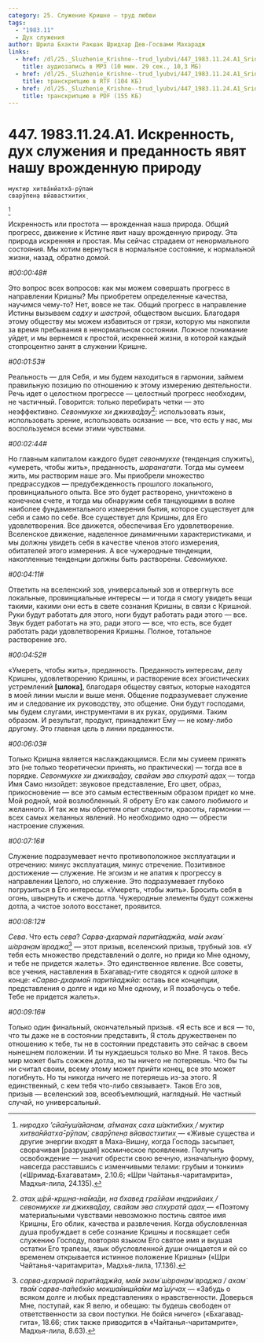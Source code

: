 ```yaml
---
category: 25. Служение Кришне — труд любви
tags:
  - "1983.11"
  - Дух служения
author: Шрила Бхакти Ракшак Шридхар Дев-Госвами Махарадж
links:
  - href: /dl/25._Sluzhenie_Krishne--trud_lyubvi/447_1983.11.24.A1_SridharMj_Iskrennost_duh_sluzhenija_i_predannost_javjat_nashu_vrozhdennuju_prirodu.mp3
    title: аудиозапись в MP3 (10 мин. 29 сек., 10,3 МБ)
  - href: /dl/25._Sluzhenie_Krishne--trud_lyubvi/447_1983.11.24.A1_SridharMj_Iskrennost_duh_sluzhenija_i_predannost_javjat_nashu_vrozhdennuju_prirodu.rtf
    title: транскрипцию в RTF (104 КБ)
  - href: /dl/25._Sluzhenie_Krishne--trud_lyubvi/447_1983.11.24.A1_SridharMj_Iskrennost_duh_sluzhenija_i_predannost_javjat_nashu_vrozhdennuju_prirodu.pdf
    title: транскрипцию в PDF (155 КБ)
---
```


# 447. 1983.11.24.A1. Искренность, дух служения и преданность явят нашу врожденную природу

    муктир хитва̄нйатха̄-рӯпам̇
    сварӯпен̣а вйавастхитих̣
[^_ftn1]

Искренность или простота — врожденная наша природа. Общий прогресс, движение к Истине явит нашу врожденную природу. Эта природа искренняя и простая. Мы сейчас страдаем от ненормального состояния. Мы хотим вернуться в нормальное состояние, к нормальной жизни, назад, обратно домой.

*#00:00:48#*

Это вопрос всех вопросов: как мы можем совершать прогресс в направлении Кришны? Мы приобретем определенные качества, научимся чему-то? Нет, вовсе не так. Общий прогресс в направление Истины вызываем *садху* и *шастрой*, обществом высших. Благодаря этому обществу мы можем избавиться от грязи, которую мы накопили за время пребывания в ненормальном состоянии. Ложное понимание уйдет, и мы вернемся к простой, искренней жизни, в которой каждый стопроцентно занят в служении Кришне.

*#00:01:53#*

Реальность — для Себя, и мы будем находиться в гармонии, займем правильную позицию по отношению к этому измерению деятельности. Речь идет о целостном прогрессе — целостный прогресс необходим, не частичный. Говорится: только перебирать четки — это неэффективно. *Севонмукхе хи джихва̄дау*[^_ftn2]: использовать язык, использовать зрение, использовать осязание — все, что есть у нас, мы воспользуемся всеми этими чувствами.

*#00:02:44#*

Но главным капиталом каждого будет *севонмукхе* (тенденция служить), «умереть, чтобы жить», преданность, *шаранагати*. Тогда мы сумеем жить, мы растворим наше эго. Мы приобрели множество предрассудков — предубежденность прошлого локального, провинциального опыта. Все это будет растворено, уничтожено в конечном счете, и тогда мы обнаружим себя танцующими в волне наиболее фундаментального измерения бытия, которое существует для себя и само по себе. Все существует для Кришны, для Его удовлетворения. Все движется, обеспечивая Его удовлетворение. Вселенское движение, наделенное динамичными характеристиками, и мы должны увидеть себя в качестве членов этого измерения, обитателей этого измерения. А все чужеродные тенденции, накопленные тенденции должны быть растворены. *Севонмукхе*.

*#00:04:11#*

Ответить на вселенский зов, универсальный зов и отвергнуть все локальные, провинциальные интересы — и тогда я смогу увидеть вещи такими, какими они есть в свете сознания Кришны, в связи с Кришной. Руки будут работать для этого, ноги будут работать ради этого — все. Звук будет работать на это, ради этого — все, что есть, все будет работать ради удовлетворения Кришны. Полное, тотальное растворение эго.

*#00:04:52#*

«Умереть, чтобы жить», преданность. Преданность интересам, делу Кришны, удовлетворению Кришны, и растворение всех эгоистических устремлений **[шлока]**, благодаря обществу святых, которые находятся в моей линии мысли и выше меня. Общение подразумевает служение им и следование их руководству, это общение. Они будут господами, мы будем слугами, инструментами в их руках, орудиями. Таким образом. И результат, продукт, принадлежит Ему — не кому-либо другому. Это главная цель в линии преданности.

*#00:06:03#*

Только Кришна является наслаждающимся. Если мы сумеем принять это (не только теоретически принять, но практически) — тогда все в порядке. *Севонмукхе хи джихва̄дау, свайам эва спхуратй адах̣* — тогда Имя Само низойдет: звуковое представление, Его цвет, образ, прикосновение — все это самым естественным образом придет ко мне. Мой родной, мой возлюбленный. Я обрету Его как самого любимого и желанного. И так же мы обретем опыт сладости, красоты, гармонии — всех самых желанных явлений. Но необходимо одно — обрести настроение служения.

*#00:07:16#*

Служение подразумевает нечто противоположное эксплуатации и отречению: минус эксплуатация, минус отречение. Позитивное достижение — служение. Не эгоизм и не апатия к прогрессу в направлении Целого, но служение. Это подразумевает глубоко погрузиться в Его интересы. «Умереть, чтобы жить». Бросить себя в огонь, швырнуть и сжечь дотла. Чужеродные элементы будут сожжены дотла, а чистое золото восстанет, проявится.

*#00:08:12#*

*Сева*. Что есть *сева*? *Сарва-дхарма̄н паритйаджйа, ма̄м экам̇ ш́аран̣ам̇ враджа*[^_ftn3] — этот призыв, вселенский призыв, трубный зов. «У тебя есть множество представлений о долге, но приди ко Мне одному, и тебе не придется жалеть». Это единственное явление. Все советы, все учения, наставления в Бхагавад-гите сводятся к одной *шлоке* в конце: «*Сарва-дхарма̄н паритйаджйа*: оставь все концепции, представления о долге и иди ко Мне одному, и Я позабочусь о тебе. Тебе не придется жалеть».

*#00:09:16#*

Только один финальный, окончательный призыв. «Я есть все и вся — то, что ты даже не в состоянии представить, Я столь дружественен по отношению к тебе, ты не в состоянии представить это сейчас в своем нынешнем положении. И ты нуждаешься только во Мне. Я таков. Весь мир может быть сожжен дотла, но ты ничего не потеряешь. Что бы ты ни считал своим, всему этому может прийти конец, все это может погибнуть. Но ты никогда ничего не потеряешь из-за этого. Я единственный, с кем тебя что-либо связывает». Таков Его зов, призыв — вселенский зов, всеобъемлющий, наглядный. Не частный случай, но универсальный.



[^_ftn1]: *ниродхо ’сйа̄нуш́айанам, а̄тманах̣ саха ш́актибхих̣ / муктир хитва̄нйатха̄-рӯпам̇, сварӯпен̣а вйавастхитих̣* — «Живые существа и другие энергии входят в Маха-Вишну, когда Господь засыпает, сворачивая [разрушая] космическое проявление. Получить освобождение — значит обрести свою вечную, изначальную форму, навсегда расставшись с изменчивыми телами: грубым и тонким» («Шримад-Бхагаватам», 2.10.6; «Шри Чайтанья-чаритамрита», Мадхья-лила, 24.135).

[^_ftn2]: *атах̣ ш́рӣ-кр̣ш̣н̣а-на̄ма̄ди, на бхавед гра̄хйам индрийаих̣ / севонмукхе хи джихва̄дау, свайам эва спхуратй адах̣* — «Поэтому материальными чувствами невозможно постичь святое имя Кришны, Его облик, качества и развлечения. Когда обусловленная душа пробуждает в себе сознание Кришны и посвящает себя служению Господу, повторяя языком Его святое имя и вкушая остатки Его трапезы, язык обусловленной души очищается и ей со временем открывается истинное положение Кришны» («Шри Чайтанья-чаритамрита», Мадхья-лила, 17.136).

[^_ftn3]: *сарва-дхарма̄н паритйаджйа, ма̄м экам̇ ш́аран̣ам̇ враджа / ахам̇ тва̄м̇ сарва-па̄пебхйо мокшайишйа̄ми ма̄ ш́учах̣* — «Забудь о всяком долге и любых представлениях о нравственности. Доверься Мне, поступай, как Я велю, и обещаю: ты будешь свободен от ответственности за свои поступки. Не бойся ничего» («Бхагавад-гита», 18.66; стих также приводится в «Чайтанья-чаритамрите», Мадхья-лила, 8.63).

